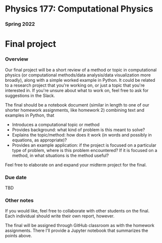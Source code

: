 # Physics 177: Computational Physics
### Spring 2022


# Final project

### Overview

Our final project will be a short review of a method or topic in computational physics (or computational methods/data analysis/data visualization more broadly), along with a simple worked example in Python. It could be related to a research project that you're working on, or just a topic that you're interested in. If you're unsure about what to work on, feel free to ask for suggestions in the Slack.

The final should be a notebook document (similar in length to one of our shorter homework assignments, like homework 2) combining text and examples in Python, that
- Introduces a computational topic or method  
- Provides background: what kind of problem is this meant to solve?  
- Explains the topic/method: how does it work (in words and possibly in equations, as appropriate)?  
- Provides an example application: if the project is focused on a particular type of problem, where is this problem encountered? If it is focused on a method, in what situations is the method useful?  

Feel free to elaborate on and expand your midterm project for the final.   

### Due date

TBD

### Other notes

If you would like, feel free to collaborate with other students on the final. Each individual should write their own report, however.

The final will be assigned through GitHub classroom as with the homework assignments. There I'll provide a Jupyter notebook that summarizes the points above.

